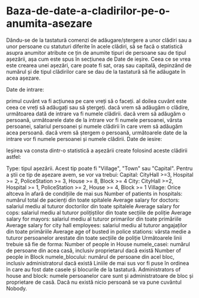 # Baza-de-date-a-cladirilor-pe-o-anumita-asezare

Dându-se de la tastatură comenzi de adăugare/ștergere a unor clădiri sau a unor persoane cu statuturi diferite în acele clădiri, să se facă o statistică asupra anumitor atribute ce țin de anumite tipuri de persoane sau de tipul așezării, așa cum este spus în secțiunea de Date de ieșire. Ceea ce se vrea este crearea unei așezări, care poate fi sat, oraș sau capitală, depinzând de numărul și de tipul clădirilor care se dau de la tastatură să fie adăugate în acea așezare.

Date de intrare:

primul cuvânt va fi acțiunea pe care vreți să o faceți.
al doilea cuvânt este ceea ce vreți să adăugați sau să ștergeți.
dacă vrem să adăugăm o clădire, următoarea dată de intrare va fi numele clădirii.
dacă vrem să adăugăm o persoană, următoarele date de la intrare vor fi numele persoanei, vârsta persoanei, salariul persoanei și numele clădirii în care vrem să adăugăm acea persoană.
dacă vrem să ștergem o persoană, următoarele date de la intrare vor fi numele persoanei și numele clădirii.
Date de iesire:

Ieșirea va consta dintr-o statistică a așezării create folosind aceste clădirii astfel:

Type: tipul așezării. Acest tip poate fi "Village", "Town" sau "Capital". Pentru a știi ce tip de așezare avem, se vor va trebui: Capital: CityHall >=3, Hospital >= 2, PoliceStation >= 3, House >= 8, Block >= 4 City: CityHall >=2, Hospital >= 1, PoliceStation >= 2, House >= 4, Block >= 1 Village: Orice altceva în afară de condițiile de mai sus Number of patients in hospitals: numărul total de pacienți din toate spitalele Average salary for doctors: salariul mediu al tuturor doctorilor din toate spitalele Average salary for cops: salariul mediu al tuturor polițiștilor din toate secțiile de poliție Average salary for mayors: salariul mediu al tuturor primarilor din toate primăriile Average salary for city hall employees: salariul mediu al tuturor angajaților din toate primăriile Average age of busted in police stations: vârsta medie a tuturor persoanelor arestate din toate secțiile de poliție Următoarele linii trebuie să fie de forma: Number of people in House numele_casei: numărul de persoane din acea casă, inclusiv proprietarul dacă există Number of people in Block numele_blocului: numărul de persoane din acel bloc, inclusiv administratorul dacă există Liniile de mai sus vor fi puse în ordinea în care au fost date casele și blocurile de la tastatură. Administrators of house and block: numele persoanelor care sunt și administratoare de bloc și proprietare de casă. Dacă nu există nicio persoană se va pune cuvântul Nobody.
